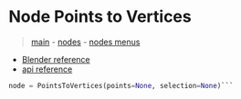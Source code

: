 # Node Points to Vertices

> [main](../structure.md) - [nodes](nodes.md) - [nodes menus](nodes_menus.md)

- [Blender reference](https://docs.blender.org/manual/en/latest/modeling/geometry_nodes/point/points_to_vertices.html)
 - [api reference]({node.blender_python_ref})

```python
node = PointsToVertices(points=None, selection=None)```

